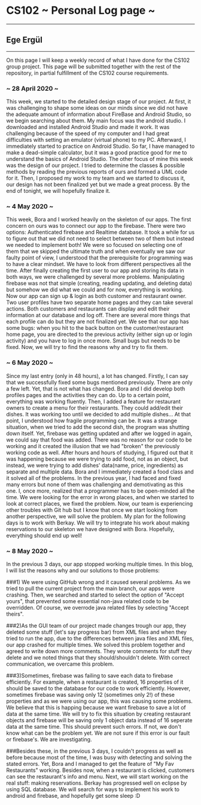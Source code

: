 # CS102 ~ Personal Log page ~
****
## Ege Ergül
****

On this page I will keep a weekly record of what I have done for the CS102 group project. This page will be submitted together with the rest of the repository, in partial fulfillment of the CS102 course requirements.

### ~ 28 April 2020 ~
This week, we started to the detailed design stage of our project. At first, it was challenging to shape some ideas on our minds since we did not have the adequate amount of information about FireBase and Android Studio, so we begin searching about them. My main focus was the android studio. I downloaded and installed Android Studio and made it work. It was challenging because of the speed of my computer and I had great difficulties with setting an emulator (virtual phone) to my PC. Afterward, I immediately started to practice on Android Studio. So far, I have managed to make a dead-simple calculator, but it was a good practice good for me to understand the basics of Android Studio. The other focus of mine this week was the design of our project. I tried to determine the classes &  possible methods by reading the previous reports of ours and formed a UML code for it. Then, I proposed my work to my team and we started to discuss it, our design has not been finalized yet but we made a great process. By the end of tonight, we will hopefully finalize it.

### ~ 4 May 2020 ~
This week, Bora and I worked heavily on the skeleton of our apps. The first concern on ours was to connect our app to the firebase. There were two options: Authenticated firebase and Realtime database. It took a while for us to figure out that we did not need to select between two of them but instead we needed to implement both! We were so focused on selecting one of them that we skipped the ultimate truth and when eventually we saw our faulty point of view, I understood that the prerequisite for programming was to have a clear mindset. We have to look from different perspectives all the time. After finally creating the first user to our app and storing its data in both ways, we were challenged by several more problems. Manipulating firebase was not that simple (creating, reading updating, and deleting data) but somehow we did what we could and for now, everything is working. Now our app can sign up & login as both customer and restaurant owner. Two user profiles have two separate home pages and they can take several actions. Both customers and restaurants can display and edit their information at our database and log off. There are several more things that each profile can do but they are not finalized yet. We see that our app has some bugs: when you hit to the back button on the customer/restaurant home page, you are directed to the previous activity (either sign up or login activity) and you have to log in once more. Small bugs but needs to be fixed. Now, we will try to find the reasons why and try to fix them.

### ~ 6 May 2020 ~
Since my last entry (only in 48 hours), a lot has changed. Firstly, I can say that we successfully fixed some bugs mentioned previously. There are only a few left. Yet, that is not what has changed. Bora and I did develop both profiles pages and the activities they can do. Up to a certain point, everything was working fluently. Then, I added a feature for restaurant owners to create a menu for their restaurants. They could add/edit their dishes. It was working too until we decided to add multiple dishes... At that point, I understood how fragile programming can be. It was a strange situation, when we tried to add the second dish, the program was shutting down itself. Yet, firebase was getting updated and after we logged in again, we could say that food was added. There was no reason for our code to be working and it created the illusion that we had "broken" the previously working code as well. After hours and hours of studying, I figured out that it was happening because we were trying to add food, not as an object, but instead, we were trying to add dishes' data(name, price, ingredients) as separate and multiple data. Bora and I immediately created a food class and it solved all of the problems. In the previous year, I had faced and fixed many errors but none of them was challenging and demotivating as this one. I, once more, realized that a programmer has to be open-minded all the time. We were looking for the error in wrong places, and when we started to look at correct places, we fixed the problem. Now, our team is experiencing other troubles with Git hub but I know that once we start looking from another perspective, we will solve the problem. My plan for the following days is to work with Berkay. We will try to integrate his work about making reservations to our skeleton we have designed with Bora. Hopefully, everything should end up well!

### ~ 8 May 2020 ~
In the previous 3 days, our app stopped working multiple times. In this blog, I will list the reasons why and our solutions to those problems:

###1) We were using GitHub wrong and it caused several problems. As we tried to pull the current project from the main branch, our apps were crashing. Then, we searched and started to select the option of "Accept yours", that prevented some essential non-java related code to be overridden. Of course, we overrode java related files by selecting "Accept theirs".

###2)As the GUI team of our project made changes trough our app, they deleted some stuff (let's say progress bar) from XML files and when they tried to run the app, due to the differences between java files and XML files, our app crashed for multiple times. We solved this problem together and agreed to write down more comments. They wrote comments for stuff they delete and we noted things that they should/shouldn't delete. With correct communication, we overcame this problem.

###3)Sometimes, firebase was failing to save each data to firebase efficiently. For example, when a restaurant is created, 16 properties of it should be saved to the database for our code to work efficiently. However, sometimes firebase was saving only 12 (sometimes only 2!) of these properties and as we were using our app, this was causing some problems. We believe that this is happing because we want firebase to save a lot of data at the same time. We will try to fix this situation by creating restaurant objects and firebase will be saving only 1 object data instead of 16 seperate data at the same time. This should prevent such errors. If not, we don't know what can be the problem yet. We are not sure if this error is our fault or firebase's. We are investigating.

###Besides these, in the previous 3 days, I couldn't progress as well as before because most of the time, I was busy with detecting and solving the stated errors. Yet, Bora and I managed to get the feature of "My Fav Restaurants" working. Besides now, when a restaurant is clicked, customers can see the restaurant's info and menu. Next, we will start working on the real stuff: making reservations. Berkay has progressed well on eclipse by using SQL database. We will search for ways to implement his work to android and firebase, and hopefully get some sleep :D
